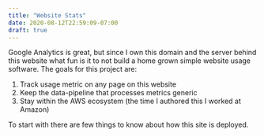 ```yaml
---
title: "Website Stats"
date: 2020-08-12T22:59:09-07:00
draft: true
---
```

Google Analytics is great, but since I own this domain and the server behind this website what fun is it to not build a home grown simple website usage software. The goals for this project are:
1. Track usage metric on any page on this website
2. Keep the data-pipeline that processes metrics generic
3. Stay within the AWS ecosystem (the time I authored this I worked at Amazon)

To start with there are few things to know about how this site is deployed.
